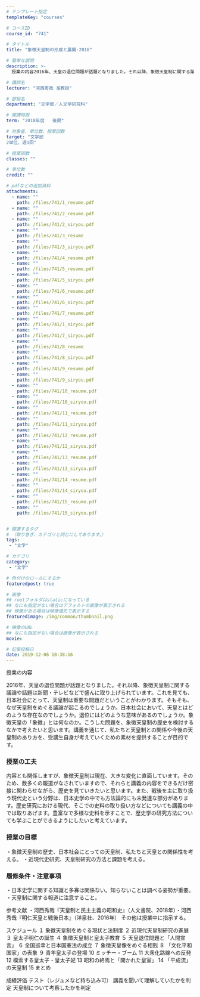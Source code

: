 ```yaml
---
# テンプレート指定
templateKey: "courses"

# コースID
course_id: "741"

# タイトル
title: "象徴天皇制の形成と展開-2018"

# 簡単な説明
description: >-
  授業の内容2016年、天皇の退位問題が話題となりました。それ以降、象徴天皇制に関する議論や話題は新聞・テレビなどで盛んに取り上げられています。これを見ても、日本社会にとって、天皇制は重要な問題だ...

# 講師名
lecturer: "河西秀哉 准教授"

# 部局名
department: "文学部／人文学研究科"

# 開講時限
term: "2018年度	後期"

# 対象者、単位数、授業回数
target: "文学部
2単位、週1回"

# 授業回数
classes: ""

# 単位数
credit: ""

# pdfなどの追加資料
attachments: 
  - name: "" 
    path: /files/741/1_resume.pdf
  - name: "" 
    path: /files/741/2_resume.pdf
  - name: "" 
    path: /files/741/2_siryou.pdf
  - name: "" 
    path: /files/741/3_resume
  - name: "" 
    path: /files/741/3_siryou.pdf
  - name: "" 
    path: /files/741/4_resume.pdf
  - name: "" 
    path: /files/741/5_resume.pdf
  - name: "" 
    path: /files/741/5_siryou.pdf
  - name: "" 
    path: /files/741/6_resume.pdf
  - name: "" 
    path: /files/741/6_siryou.pdf
  - name: "" 
    path: /files/741/7_resume.pdf
  - name: "" 
    path: /files/741/1_siryou.pdf
  - name: "" 
    path: /files/741/7_siryou.pdf
  - name: "" 
    path: /files/741/8_resume
  - name: "" 
    path: /files/741/8_siryou.pdf
  - name: "" 
    path: /files/741/9_resume.pdf
  - name: "" 
    path: /files/741/9_siryou.pdf
  - name: "" 
    path: /files/741/10_resume.pdf
  - name: "" 
    path: /files/741/10_siryou.pdf
  - name: "" 
    path: /files/741/11_resume.pdf
  - name: "" 
    path: /files/741/11_siryou.pdf
  - name: "" 
    path: /files/741/12_resume.pdf
  - name: "" 
    path: /files/741/12_siryou.pdf
  - name: "" 
    path: /files/741/13_resume.pdf
  - name: "" 
    path: /files/741/13_siryou.pdf
  - name: "" 
    path: /files/741/14_resume.pdf
  - name: "" 
    path: /files/741/14_siryou.pdf
  - name: "" 
    path: /files/741/15_resume.pdf
  - name: "" 
    path: /files/741/15_siryou.pdf


# 関連するタグ
# （取り急ぎ、カテゴリと同じにしてあります。）
tags:
 - "文学"

# カテゴリ
category:
 - "文学"

# 色付けのロールにするか
featuredpost: true

# 画像
## rootフォルダはstaticになっている
## なにも指定がない場合はデフォルトの画像が表示される
## 映像がある場合は映像優先で表示する
featuredimage: /img/common/thumbnail.png

# 映像のURL
## なにも指定がない場合は画像が表示される
movie: 

# 記事投稿日
date: 2019-12-06 10:38:16
---
```




授業の内容

2016年、天皇の退位問題が話題となりました。それ以降、象徴天皇制に関する議論や話題は新聞・テレビなどで盛んに取り上げられています。これを見ても、日本社会にとって、天皇制は重要な問題だということがわかります。そもそも、なぜ天皇制をめぐる議論が起こるのでしょうか。日本社会において、天皇とはどのような存在なのでしょうか。退位にはどのような意味があるのでしょうか。象徴天皇の「象徴」とは何なのか。こうした問題を、象徴天皇制の歴史を検討するなかで考えたいと思います。講義を通じて、私たちと天皇制との関係や今後の天皇制のあり方を、受講生自身が考えていくための素材を提供することが目的です。


### 授業の工夫
内容とも関係しますが、象徴天皇制は現在、大きな変化に直面しています。そのため、数多くの報道がなされていますので、それらと講義の内容をできるだけ密接に関わらせながら、歴史を見ていきたいと思います。また、戦後を主に取り扱う現代史という分野は、日本史学の中でも方法論的にも未発達な部分があります。歴史研究における現代、そこでの史料の取り扱い方などについても講義の中では取りあげます。豊富なで多様な史料を示すことで、歴史学の研究方法についても学ぶことができるようにしたいと考えています。









### 授業の目標

・象徴天皇制の歴史、日本社会にとっての天皇制、私たちと天皇との関係性を考える。
・近現代史研究、天皇制研究の方法と課題を考える。


### 履修条件・注意事項
・日本史学に関する知識と多寡は関係ない。知らないことは調べる姿勢が重要。
・天皇制に関する報道に注意すること。

参考文献
・河西秀哉『天皇制と民主主義の昭和史』（人文書院、2018年）・河西秀哉『明仁天皇と戦後日本』（洋泉社、2016年）
その他は授業中に指示する。

スケジュール
１ 象徴天皇制をめぐる現状と法制度
２ 近現代天皇制研究の進展
３ 皇太子明仁の誕生
４ 象徴天皇制と皇太子教育
５ 天皇退位問題と「人間宣言」
６ 全国巡幸と日本国憲法の成立
７ 象徴天皇像をめぐる相剋
８ 「文化平和国家」の表象
９ 青年皇太子の登場
10 ミッチー・ブーム
11 大衆化路線への反発
12 模索する皇太子・皇太子妃
13 昭和の終焉と「開かれた皇室」
14 「平成流」の天皇制
15 まとめ

成績評価
テスト（レジュメなど持ち込み可）
講義を聞いて理解していたかを判定
天皇制について考察したかを判定


















